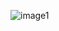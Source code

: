 ![image1](https://cloud.githubusercontent.com/assets/25205063/22658185/d2a9db74-ec5e-11e6-9bb8-baefb1b04c73.png)
